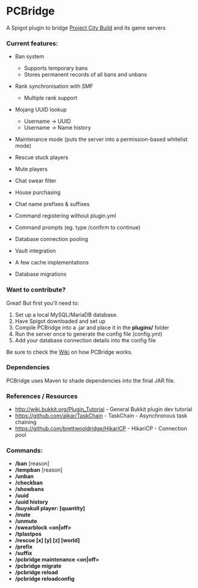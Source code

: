 # PCBridge
A Spigot plugin to bridge [Project City Build](www.projectcitybuild.com) and its game servers

### Current features:
* Ban system
  * Supports temporary bans
  * Stores permanent records of all bans and unbans
* Rank synchronisation with SMF
  * Multiple rank support
* Mojang UUID lookup
  * Username -> UUID
  * Username -> Name history
* Maintenance mode (puts the server into a permission-based whitelist mode)
* Rescue stuck players
* Mute players
* Chat swear filter
* House purchasing
* Chat name prefixes & suffixes

* Command registering without plugin.yml
* Command prompts (eg. type /confirm to continue)
* Database connection pooling
* Vault integration
* A few cache implementations
* Database migrations

### Want to contribute?
Great! But first you'll need to:

1. Set up a local MySQL/MariaDB database.
2. Have Spigot downloaded and set up
3. Compile PCBridge into a .jar and place it in the <b>plugins/</b> folder
4. Run the server once to generate the config file (config.yml)
5. Add your database connection details into the config file

Be sure to check the [Wiki](https://github.com/andimage/PCBridge/wiki/Contributing) on how PCBridge works.

### Dependencies
PCBridge uses Maven to shade dependencies into the final JAR file.

### References / Resources
* http://wiki.bukkit.org/Plugin_Tutorial - General Bukkit plugin dev tutorial
* https://github.com/aikar/TaskChain - TaskChain - Asynchronous task chaining
* https://github.com/brettwooldridge/HikariCP - HikariCP - Connection pool


### Commands:
* <b>/ban</b> <name> [reason]
* <b>/tempban</b> <name> <time> [reason]
* <b>/unban</b> <name>
* <b>/checkban</b> <name>
* <b>/showbans</b> <name>
* <b>/uuid</b> <name>
* <b>/uuid history</b> <name>
* <b>/buyskull player:<name> [quantity]
* <b>/mute</b> <name>
* <b>/unmute</b> <name>
* <b>/swearblock</b> <on|off>
* <b>/tplastpos</b> <name>
* <b>/rescue</b> <name> [x] [y] [z] [world]
* <b>/prefix</b> <name> <prefix>
* <b>/suffix</b> <name> <suffix>
* <b>/pcbridge</b> maintenance <on|off>
* <b>/pcbridge</b> migrate <migration>
* <b>/pcbridge</b> reload
* <b>/pcbridge</b> reloadconfig